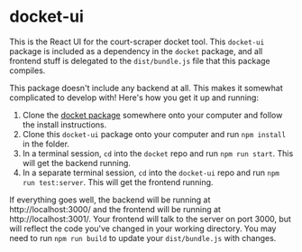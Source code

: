 # docket-ui

This is the React UI for the court-scraper docket tool. This `docket-ui` package
is included as a dependency in the `docket` package, and all frontend stuff is
delegated to the `dist/bundle.js` file that this package compiles.

This package doesn't include any backend at all. This makes it somewhat complicated
to develop with! Here's how you get it up and running:

1. Clone the [docket package](https://github.com/dapperjapper/docket) somewhere
onto your computer and follow the install instructions.
2. Clone this `docket-ui` package onto your computer and run `npm install` in
the folder.
3. In a terminal session, `cd` into the `docket` repo and run `npm run start`.
This will get the backend running.
4. In a separate terminal session, `cd` into the `docket-ui` repo and run
`npm run test:server`. This will get the frontend running.

If everything goes well, the backend will be running at http://localhost:3000/
and the frontend will be running at http://localhost:3001/. Your frontend
will talk to the server on port 3000, but will reflect the code you've changed in
your working directory. You may need to run `npm run build` to update your
`dist/bundle.js` with changes.
